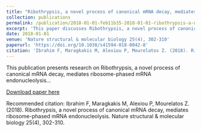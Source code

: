 ```yaml
---
title: "Ribothrypsis, a novel process of canonical mRNA decay, mediates ribosome-phased mRNA endonucleolysis"
collection: publications
permalink: /publication/2018-01-01-feb11b35-2018-01-01-ribothrypsis-a-novel-process-
excerpt: 'This paper discusses Ribothrypsis, a novel process of canonical mRNA decay, mediates ribosome-phased mRNA endonucleolysis...'
date: 2018-01-01
venue: 'Nature structural & molecular biology 25(4), 302-310'
paperurl: 'https://doi.org/10.1038/s41594-018-0042-8'
citation: 'Ibrahim F, Maragkakis M, Alexiou P, Mourelatos Z. (2018). Ribothrypsis, a novel process of canonical mRNA decay, mediates ribosome-phased mRNA endonucleolysis. Nature structural & molecular biology 25(4), 302-310.'
---
```


This publication presents research on Ribothrypsis, a novel process of canonical mRNA decay, mediates ribosome-phased mRNA endonucleolysis...

[Download paper here](https://doi.org/10.1038/s41594-018-0042-8)

Recommended citation: Ibrahim F, Maragkakis M, Alexiou P, Mourelatos Z. (2018). Ribothrypsis, a novel process of canonical mRNA decay, mediates ribosome-phased mRNA endonucleolysis. Nature structural & molecular biology 25(4), 302-310.
